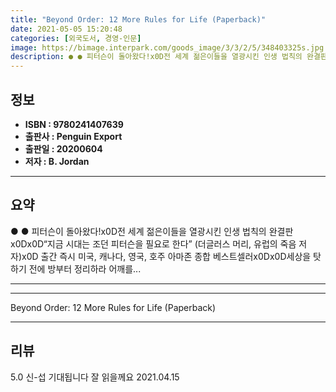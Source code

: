 ```yaml
---
title: "Beyond Order: 12 More Rules for Life (Paperback)"
date: 2021-05-05 15:20:48
categories: [외국도서, 경영-인문]
image: https://bimage.interpark.com/goods_image/3/3/2/5/348403325s.jpg
description: ● ● 피터슨이 돌아왔다!x0D전 세계 젊은이들을 열광시킨 인생 법칙의 완결판x0Dx0D“지금 시대는 조던 피터슨을 필요로 한다” (더글러스 머리, 유럽의 죽음 저자)x0D 출간 즉시 미국, 캐나다, 영국, 호주 아마존 종합 베스트셀러x0Dx0D세상을 탓하기 전에 방부터 정리하라 어
---
```


## **정보**

- **ISBN : 9780241407639**
- **출판사 : Penguin Export**
- **출판일 : 20200604**
- **저자 : B. Jordan**

------



## **요약**

●  ●  피터슨이 돌아왔다!x0D전 세계 젊은이들을 열광시킨 인생 법칙의 완결판x0Dx0D“지금 시대는 조던 피터슨을 필요로 한다” (더글러스 머리, 유럽의 죽음 저자)x0D 출간 즉시 미국, 캐나다, 영국, 호주 아마존 종합 베스트셀러x0Dx0D세상을 탓하기 전에 방부터 정리하라 어깨를... 

------



------


Beyond Order: 12 More Rules for Life (Paperback) 

------


## **리뷰** 

5.0 신-섭 기대됩니다 잘 읽을께요 2021.04.15 <br/>